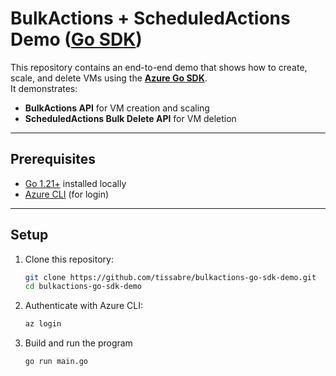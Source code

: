 # BulkActions + ScheduledActions Demo ([Go SDK](https://pkg.go.dev/github.com/Azure/azure-sdk-for-go/sdk/resourcemanager/computefleet/armcomputefleet/v2))

This repository contains an end-to-end demo that shows how to create, scale, and delete VMs using the **[Azure Go SDK](https://pkg.go.dev/github.com/Azure/azure-sdk-for-go/sdk/resourcemanager/computefleet/armcomputefleet/v2)**.  
It demonstrates:  
- **BulkActions API** for VM creation and scaling  
- **ScheduledActions Bulk Delete API** for VM deletion  

---

## Prerequisites

- [Go 1.21+](https://go.dev/dl/) installed locally  
- [Azure CLI](https://learn.microsoft.com/en-us/cli/azure/install-azure-cli) (for login)  

---

## Setup

1. Clone this repository:
   ```bash
   git clone https://github.com/tissabre/bulkactions-go-sdk-demo.git
   cd bulkactions-go-sdk-demo
   ```

2. Authenticate with Azure CLI:
   ```bash
   az login
   ```

3. Build and run the program
   ```bash
   go run main.go
   ```